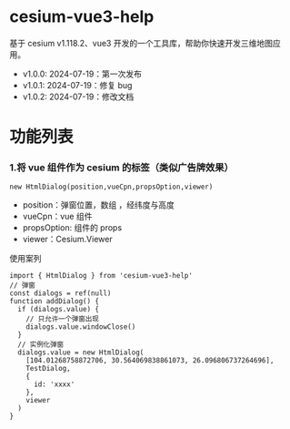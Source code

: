 # cesium-vue3-help

基于 cesium v1.118.2、vue3 开发的一个工具库，帮助你快速开发三维地图应用。

- v1.0.0: 2024-07-19：第一次发布
- v1.0.1: 2024-07-19：修复 bug
- v1.0.2: 2024-07-19：修改文档

# 功能列表

### 1.将 vue 组件作为 cesium 的标签（类似广告牌效果）

```
new HtmlDialog(position,vueCpn,propsOption,viewer)
```

- position：弹窗位置，数组 ，经纬度与高度
- vueCpn：vue 组件
- propsOption: 组件的 props
- viewer：Cesium.Viewer

使用案列

```
import { HtmlDialog } from 'cesium-vue3-help'
// 弹窗
const dialogs = ref(null)
function addDialog() {
  if (dialogs.value) {
    // 只允许一个弹窗出现
    dialogs.value.windowClose()
  }
  // 实例化弹窗
  dialogs.value = new HtmlDialog(
    [104.01268758872706, 30.564069838861073, 26.096806737264696],
    TestDialog,
    {
      id: 'xxxx'
    },
    viewer
  )
}
```
